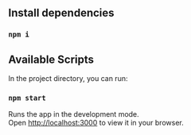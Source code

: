 <!-- Created by Meryem ACHEMLAL -->

## Install dependencies
### `npm i`


## Available Scripts
In the project directory, you can run:

### `npm start`

Runs the app in the development mode.\
Open [http://localhost:3000](http://localhost:3000) to view it in your browser.

